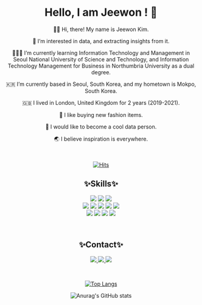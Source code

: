 <div align="center">

# **Hello, I am Jeewon !** 🌸
  
<!-- ![IMG_2811](https://user-images.githubusercontent.com/108987773/208824891-7ac34c5f-1034-412e-92ea-605bea4e49e9.JPG) -->


  
  
👋🏼 Hi, there! My name is Jeewon Kim.
  
👀 I’m interested in data, and extracting insights from it.
  
👩🏻‍💻 I’m currently learning Information Technology and Management in Seoul National University of Science and Technology, and Information Technology Management for Business in Northumbria University as a dual degree.
  
🇰🇷 I’m currently based in Seoul, South Korea, and my hometown is Mokpo, South Korea.
  
🇬🇧 I lived in London, United Kingdom for 2 years (2019-2021).
  
👗 I like buying new fashion items.
  
🌟 I would like to become a cool data person.
  
🌏 I believe inspiration is everywhere.
  
  <br>
  
[![Hits](https://hits.seeyoufarm.com/api/count/incr/badge.svg?url=https%3A%2F%2Fgithub.com%2Fjeewonkimm2&count_bg=%23EBCC37&title_bg=%23805500&icon=&icon_color=%23E7E7E7&title=hits&edge_flat=false)](https://hits.seeyoufarm.com) 

  
  ## ✨Skills✨
  <img src="https://img.shields.io/badge/Python-3776AB?style=flat-square&logo=Python&logoColor=white"/> <img src="https://img.shields.io/badge/PyTorch-EE4C2C?style=flat-square&logo=PyTorch&logoColor=white"/> <img src="https://img.shields.io/badge/TensorFlow-FF6F00?style=flat-square&logo=TensorFlow&logoColor=white"/> <br> <img src="https://img.shields.io/badge/C-A8B9CC?style=flat-square&logo=C&logoColor=white"/> <img src="https://img.shields.io/badge/Kotlin-7F52FF?style=flat-square&logo=Kotlin&logoColor=white"/> <img src="https://img.shields.io/badge/Amazon AWS-232F3E?style=flat-square&logo=Amazon AWS&logoColor=white"/> <img src="https://img.shields.io/badge/HTML5-E34F26?style=flat-square&logo=HTML5&logoColor=white"/> <img src="https://img.shields.io/badge/Firebase-FFCA28?style=flat-square&logo=Firebase&logoColor=white"/>
 <br> <img src="https://img.shields.io/badge/Apache Spark-E25A1C?style=flat-square&logo=Apache Spark&logoColor=white"/> <img src="https://img.shields.io/badge/Apache Kafka-231F20?style=flat-square&logo=Apache Kafka&logoColor=white"/> <img src="https://img.shields.io/badge/Apache Airflow-017CEE?style=flat-square&logo=Apache Airflow&logoColor=white"/> <img src="https://img.shields.io/badge/Linux-FCC624?style=flat-square&logo=Linux&logoColor=white"/>
  
  <br>
  
  ## ✨Contact✨
  
<a href="mailto:jeewoncoding@gmail.com"><img src="https://img.shields.io/badge/Gmail-EA4335?style=flat-square&logo=Gmail&logoColor=white"/> <a href="https://www.linkedin.com/in/jeewonkimm/"><img src="https://img.shields.io/badge/LinkedIn-0A66C2?style=flat-square&logo=LinkedIn&logoColor=white"/> <a href="https://www.instagram.com/jeewonkimm/"><img src="https://img.shields.io/badge/Instagram-E4405F?style=flat-square&logo=Instagram&logoColor=white"/>


<br>
  
  [![Top Langs](https://github-readme-stats.vercel.app/api/top-langs/?username=jeewonkimm2)](https://github.com/anuraghazra/github-readme-stats) 
  
  ![Anurag's GitHub stats](https://github-readme-stats.vercel.app/api?username=jeewonkimm2&show_icons=true)
  
                    

</div>
  
  
<!---
jeewonkimm2/jeewonkimm2 is a ✨ special ✨ repository because its `README.md` (this file) appears on your GitHub profile.
You can click the Preview link to take a look at your changes.
--->
